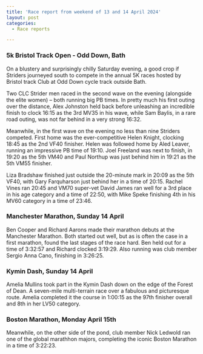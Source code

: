 ```yaml
---
title: 'Race report from weekend of 13 and 14 April 2024'
layout: post
categories:
  - Race reports

---
```


### 5k Bristol Track Open - Odd Down, Bath
 
On a blustery and surprisingly chilly Saturday evening, a good crop if Striders journeyed south to compete in the annual 5K races hosted by Bristol track Club at Odd Down cycle track outside Bath.
 
Two CLC Strider men raced in the second wave on the evening (alongside the elite women) – both running big PB times. In pretty much his first outing over the distance, Alex Johnston held back before unleashing an incredible finish to clock 16:15 as the 3rd MV35 in his wave, while Sam Baylis, in a rare road outing, was not far behind in a very strong 16:32.
 
Meanwhile, in the first wave on the evening no less than nine Striders competed. First home was the ever-competitive Helen Knight, clocking 18:45 as the 2nd VF40 finisher. Helen was followed home by Aled Leaver, running an impressive PB time of 19:10. Joel Freeland was next to finish, in 19:20 as the 5th VM40 and Paul Northup was just behind him in 19:21 as the 5th VM55 finisher.
 
Liza Bradshaw finished just outside the 20-minute mark in 20:09 as the 5th VF40, with Gary Farquharson just behind her in a time of 20:15. Rachel Vines ran 20:45 and VM70 super-vet David James ran well for a 3rd place in his age category and a time of 22:50, with Mike Speke finishing 4th in his MV60 category in a time of 23:46. 
 
### Manchester Marathon, Sunday 14 April
 
Ben Cooper and Richard Aarons made their marathon debuts at the Manchester Marathon. Both started out well, but as is often the case in a first marathon, found the last stages of the race hard. Ben held out for a time of 3:32:57 and Richard clocked 3:19:29. Also running was club member Sergio Anna Cano, finishing in 3:26:25.
 
### Kymin Dash, Sunday 14 April
 
Amelia Mullins took part in the Kymin Dash down on the edge of the Forest of Dean. A seven-mile multi-terrain race over a fabulous and picturesque route. Amelia completed it the course in 1:00:15 as the 97th finisher overall and 8th in her LV50 category.
 
### Boston Marathon, Monday April 15th
 
Meanwhile, on the other side of the pond, club member Nick Ledwold ran one of the global marathhon majors, completing the iconic Boston Marathon in a time of 3:22:23.